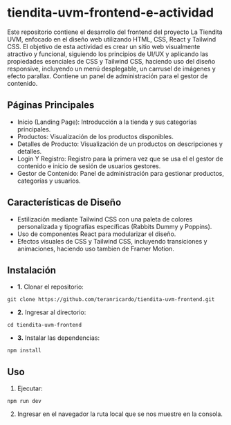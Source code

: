 # tiendita-uvm-frontend-e-actividad
Este repositorio contiene el desarrollo del frontend del proyecto La Tiendita UVM, enfocado en el diseño web utilizando HTML, CSS, React y Tailwind CSS. El objetivo de esta actividad es crear un sitio web visualmente atractivo y funcional, siguiendo los principios de UI/UX y aplicando las propiedades esenciales de CSS y Tailwind CSS, haciendo uso del diseño responsive, incluyendo un menú desplegable, un carrusel de imágenes y efecto parallax. Contiene un panel de administración para el gestor de contenido.

## Páginas Principales
- Inicio (Landing Page): Introducción a la tienda y sus categorías principales.
- Productos: Visualización de los productos disponibles.
- Detalles de Producto: Visualización de un productos on descripciones y detalles.
- Login Y Registro: Registro para la primera vez que se usa el el gestor de contenido e inicio de sesión de usuarios gestores.
- Gestor de Contenido: Panel de administración para gestionar productos, categorías y usuarios.

## Características de Diseño
- Estilización mediante Tailwind CSS con una paleta de colores personalizada y tipografías específicas (Rabbits Dummy y Poppins).
- Uso de componentes React para modularizar el diseño.
- Efectos visuales de CSS y Tailwind CSS, incluyendo transiciones y animaciones, haciendo uso tambien de Framer Motion.

## Instalación
- **1.** Clonar el repositorio:
```
git clone https://github.com/teranricardo/tiendita-uvm-frontend.git
```
- **2.**  Ingresar al directorio:
```
cd tiendita-uvm-frontend
```
- **3.**  Instalar las dependencias:
```
npm install
```

## Uso
1. Ejecutar:
```
npm run dev
```
2. Ingresar en el navegador la ruta local que se nos muestre en la consola.
